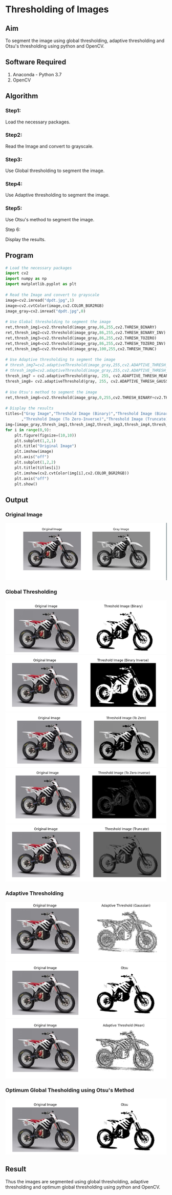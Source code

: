 # Thresholding of Images
## Aim
To segment the image using global thresholding, adaptive thresholding and Otsu's thresholding using python and OpenCV.

## Software Required
1. Anaconda - Python 3.7
2. OpenCV

## Algorithm

### Step1:

Load the necessary packages.

### Step2:

Read the Image and convert to grayscale.

### Step3:

Use Global thresholding to segment the image.

### Step4:

Use Adaptive thresholding to segment the image.

### Step5:

Use Otsu's method to segment the image.

Step 6:

Display the results.
## Program

```python
# Load the necessary packages
import cv2
import numpy as np
import matplotlib.pyplot as plt

# Read the Image and convert to grayscale
image=cv2.imread("dpdt.jpg",1)
image=cv2.cvtColor(image,cv2.COLOR_BGR2RGB)
image_gray=cv2.imread("dpdt.jpg",0)

# Use Global thresholding to segment the image
ret,thresh_img1=cv2.threshold(image_gray,86,255,cv2.THRESH_BINARY)
ret,thresh_img2=cv2.threshold(image_gray,86,255,cv2.THRESH_BINARY_INV)
ret,thresh_img3=cv2.threshold(image_gray,86,255,cv2.THRESH_TOZERO)
ret,thresh_img4=cv2.threshold(image_gray,86,255,cv2.THRESH_TOZERO_INV)
ret,thresh_img5=cv2.threshold(image_gray,100,255,cv2.THRESH_TRUNC)

# Use Adaptive thresholding to segment the image
# thresh_img7=cv2.adaptiveThreshold(image_gray,255,cv2.ADAPTIVE_THRESH_MEAN_C,cv2.THRESH_BINARY,11,2)
# thresh_img8=cv2.adaptiveThreshold(image_gray,255,cv2.ADAPTIVE_THRESH_GAUSSIAN_C,cv2.THRESH_BINARY,11,2)
thresh_img7 = cv2.adaptiveThreshold(gray, 255, cv2.ADAPTIVE_THRESH_MEAN_C,cv2.THRESH_BINARY, 11,2) 
thresh_img8= cv2.adaptiveThreshold(gray, 255, cv2.ADAPTIVE_THRESH_GAUSSIAN_C,cv2.THRESH_BINARY, 11,2)

# Use Otsu's method to segment the image 
ret,thresh_img6=cv2.threshold(image_gray,0,255,cv2.THRESH_BINARY+cv2.THRESH_OTSU)

# Display the results
titles=["Gray Image","Threshold Image (Binary)","Threshold Image (Binary Inverse)","Threshold Image (To Zero)"
       ,"Threshold Image (To Zero-Inverse)","Threshold Image (Truncate)","Otsu","Adaptive Threshold (Mean)","Adaptive Threshold (Gaussian)"]
img=[image_gray,thresh_img1,thresh_img2,thresh_img3,thresh_img4,thresh_img5,thresh_img6,thresh_img7,thresh_img8]
for i in range(0,9):
    plt.figure(figsize=(10,10))
    plt.subplot(1,2,1)
    plt.title("Original Image")
    plt.imshow(image)
    plt.axis("off")
    plt.subplot(1,2,2)
    plt.title(titles[i])
    plt.imshow(cv2.cvtColor(img[i],cv2.COLOR_BGR2RGB))
    plt.axis("off")
    plt.show()
```
## Output

### Original Image
![](1.png)

### Global Thresholding
![](2.png)
![](3.png)
![](4.png)
![](5.png)
![](6.png)
### Adaptive Thresholding

![](9.png)
![](7.png)
![](8.png)
### Optimum Global Thesholding using Otsu's Method
![](7.png)


## Result
Thus the images are segmented using global thresholding, adaptive thresholding and optimum global thresholding using python and OpenCV.
